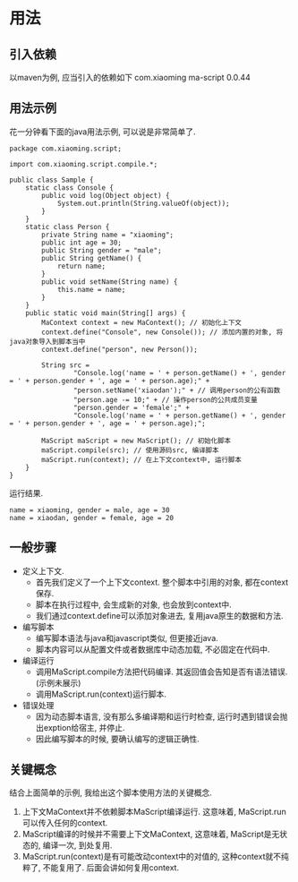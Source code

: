 # 用法

## 引入依赖

以maven为例, 应当引入的依赖如下
      <dependency>
          <groupId>com.xiaoming</groupId>
          <artifactId>ma-script</artifactId>
          <version>0.0.44</version>
      </dependency>

## 用法示例

花一分钟看下面的java用法示例, 可以说是非常简单了.

    package com.xiaoming.script;

    import com.xiaoming.script.compile.*;

    public class Sample {
        static class Console {
            public void log(Object object) {
                System.out.println(String.valueOf(object));
            }
        }
        static class Person {
            private String name = "xiaoming";
            public int age = 30;
            public String gender = "male";
            public String getName() {
                return name;
            }
            public void setName(String name) {
                this.name = name;
            }
        }
        public static void main(String[] args) {
            MaContext context = new MaContext(); // 初始化上下文
            context.define("Console", new Console()); // 添加内置的对象, 将java对象导入到脚本当中
            context.define("person", new Person());

            String src =
                    "Console.log('name = ' + person.getName() + ', gender = ' + person.gender + ', age = ' + person.age);" +
                    "person.setName('xiaodan');" + // 调用person的公有函数
                    "person.age -= 10;" + // 操作person的公共成员变量
                    "person.gender = 'female';" +
                    "Console.log('name = ' + person.getName() + ', gender = ' + person.gender + ', age = ' + person.age);";

            MaScript maScript = new MaScript(); // 初始化脚本
            maScript.compile(src); // 使用源码src, 编译脚本
            maScript.run(context); // 在上下文context中, 运行脚本
        }
    }

运行结果.

    name = xiaoming, gender = male, age = 30
    name = xiaodan, gender = female, age = 20

## 一般步骤

* 定义上下文.
    * 首先我们定义了一个上下文context. 整个脚本中引用的对象, 都在context保存.
    * 脚本在执行过程中, 会生成新的对象, 也会放到context中.
    * 我们通过context.define可以添加对象进去, 复用java原生的数据和方法.
* 编写脚本
    * 编写脚本语法与java和javascript类似, 但更接近java.
    * 脚本内容可以从配置文件或者数据库中动态加载, 不必固定在代码中.
* 编译运行
    * 调用MaScript.compile方法把代码编译. 其返回值会告知是否有语法错误.(示例未展示)
    * 调用MaScript.run(context)运行脚本.
* 错误处理
    * 因为动态脚本语言, 没有那么多编译期和运行时检查, 运行时遇到错误会抛出exption给宿主, 并停止.
    * 因此编写脚本的时候, 要确认编写的逻辑正确性.

## 关键概念

结合上面简单的示例, 我给出这个脚本使用方法的关键概念.

1. 上下文MaContext并不依赖脚本MaScript编译运行. 这意味着, MaScript.run可以传入任何的context.
2. MaScript编译的时候并不需要上下文MaContext, 这意味着, MaScript是无状态的, 编译一次, 到处复用.
3. MaScript.run(context)是有可能改动context中的对值的, 这种context就不纯粹了, 不能复用了. 后面会讲如何复用context.